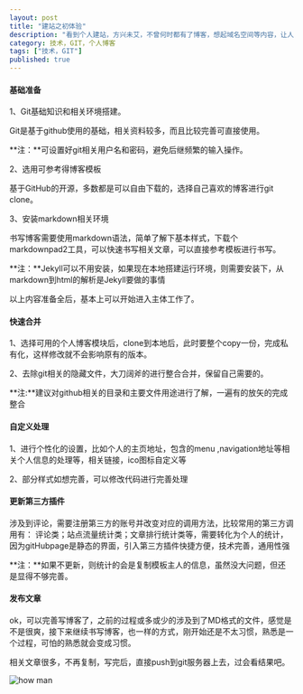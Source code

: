 ```yaml
---
layout: post
title: "建站之初体验"
description: "看到个人建站，方兴未艾，不曾何时都有了博客，想起域名空间等内容，让人退而思建个站好难。后来发现，其实还是没那么难，本文就从建站之初进行说明，就是需要一定的基础，攻城狮还是挺适合用此工具建站的，书写下来，以便后继查阅。"
category: 技术，GIT，个人博客
tags: ["技术，GIT"]
published: true
---
```


####	基础准备		####
1、Git基础知识和相关环境搭建。

Git是基于github使用的基础，相关资料较多，而且比较完善可直接使用。

**注：**可设置好git相关用户名和密码，避免后继频繁的输入操作。

2、选用可参考得博客模板

基于GitHub的开源，多数都是可以自由下载的，选择自己喜欢的博客进行git clone。

3、安装markdown相关环境

书写博客需要使用markdown语法，简单了解下基本样式，下载个markdownpad2工具，可以快速书写相关文章，可以直接参考模板进行书写。

**注：**Jekyll可以不用安装，如果现在本地搭建运行环境，则需要安装下，从markdown到html的解析是Jekyll要做的事情

以上内容准备全后，基本上可以开始进入主体工作了。

####	快速合并		####
1、选择可用的个人博客模块后，clone到本地后，此时要整个copy一份，完成私有化，这样修改就不会影响原有的版本。

2、去除git相关的隐藏文件，大刀阔斧的进行整合合并，保留自己需要的。

**注:**建议对github相关的目录和主要文件用途进行了解，一遍有的放矢的完成整合


####	自定义处理 		####
1、进行个性化的设置，比如个人的主页地址，包含的menu ,navigation地址等相关个人信息的处理等，相关链接，ico图标自定义等

2、部分样式如想完善，可以修改代码进行完善处理

####	更新第三方插件  		####
涉及到评论，需要注册第三方的账号并改变对应的调用方法，比较常用的第三方调用有：
评论类；站点流量统计类；文章排行统计类等，需要转化为个人的统计，因为gitHubpage是静态的界面，引入第三方插件快捷方便，技术完善，通用性强

**注：**如果不更新，则统计的会是复制模板主人的信息，虽然没大问题，但还是显得不够完善。

####	发布文章  		####
ok，可以完善写博客了，之前的过程或多或少的涉及到了MD格式的文件，感觉是不是很爽，接下来继续书写博客，也一样的方式，刚开始还是不太习惯，熟悉是一个过程，可怕的熟悉就会变成习惯。

相关文章很多，不再复制，写完后，直接push到git服务器上去，过会看结果吧。

![how man](http://i.imgur.com/Pm6dA0v.jpg)